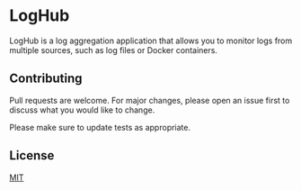 # LogHub

LogHub is a log aggregation application that allows you to monitor logs from multiple sources, such as log files or Docker containers.

## Contributing

Pull requests are welcome. For major changes, please open an issue first
to discuss what you would like to change.

Please make sure to update tests as appropriate.

## License

[MIT](https://choosealicense.com/licenses/mit/)
